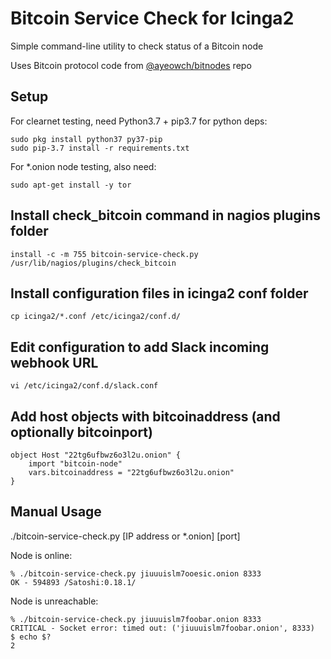 # Bitcoin Service Check for Icinga2

Simple command-line utility to check status of a Bitcoin node

Uses Bitcoin protocol code from [@ayeowch/bitnodes](https://github.com/ayeowch/bitnodes) repo

## Setup

For clearnet testing, need Python3.7 + pip3.7 for python deps:
```
sudo pkg install python37 py37-pip
sudo pip-3.7 install -r requirements.txt
```

For *.onion node testing, also need:
```
sudo apt-get install -y tor
```

## Install check_bitcoin command in nagios plugins folder
```
install -c -m 755 bitcoin-service-check.py /usr/lib/nagios/plugins/check_bitcoin
```

## Install configuration files in icinga2 conf folder
```
cp icinga2/*.conf /etc/icinga2/conf.d/
```

## Edit configuration to add Slack incoming webhook URL
```
vi /etc/icinga2/conf.d/slack.conf
```

## Add host objects with bitcoinaddress (and optionally bitcoinport)
```
object Host "22tg6ufbwz6o3l2u.onion" {
    import "bitcoin-node"
    vars.bitcoinaddress = "22tg6ufbwz6o3l2u.onion"
}
```

## Manual Usage

./bitcoin-service-check.py [IP address or *.onion] [port]

Node is online:
```
% ./bitcoin-service-check.py jiuuuislm7ooesic.onion 8333
OK - 594893 /Satoshi:0.18.1/
```

Node is unreachable:
```
% ./bitcoin-service-check.py jiuuuislm7foobar.onion 8333
CRITICAL - Socket error: timed out: ('jiuuuislm7foobar.onion', 8333)
$ echo $?
2
```
